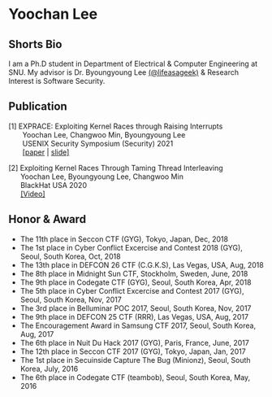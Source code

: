 # Yoochan Lee

## Shorts Bio

I am a Ph.D student in Department of Electrical & Computer Engineering at SNU. My advisor is Dr. Byoungyoung Lee [(@lifeasageek)](https://lifeasageek.github.io/) & Research Interest is Software Security.

## Publication
[1] EXPRACE: Exploiting Kernel Races through Raising Interrupts  
&nbsp;&nbsp;&nbsp;&nbsp;&nbsp;&nbsp;
Yoochan Lee, Changwoo Min, Byoungyoung Lee  
&nbsp;&nbsp;&nbsp;&nbsp;&nbsp;&nbsp;
USENIX Security Symposium (Security) 2021  
&nbsp;&nbsp;&nbsp;&nbsp;&nbsp;&nbsp;
[\[paper](https://leeyoochan.github.io/paper/yoochan-exprace.pdf) 
| [slide\]](https://leeyoochan.github.io/paper/yoochan-exprace-slides.pdf)  



[2] Exploiting Kernel Races Through Taming Thread Interleaving  
&nbsp;&nbsp;&nbsp;&nbsp;&nbsp;&nbsp;Yoochan Lee, Byoungyoung Lee, Changwoo Min  
&nbsp;&nbsp;&nbsp;&nbsp;&nbsp;&nbsp;BlackHat USA 2020  
&nbsp;&nbsp;&nbsp;&nbsp;&nbsp;&nbsp;[\[Video\]](https://www.youtube.com/watch?v=5M3WhLVLCzs&ab_channel=BlackHat)  


## Honor & Award
- The 11th place in Seccon CTF (GYG), Tokyo, Japan, Dec, 2018
- The 1st place in Cyber Conflict Excercise and Contest 2018 (GYG), Seoul, South Korea, Oct, 2018
- The 13th place in DEFCON 26 CTF (C.G.K.S), Las Vegas, USA, Aug, 2018
- The 8th place in Midnight Sun CTF, Stockholm, Sweden, June, 2018 
- The 9th place in Codegate CTF (GYG), Seoul, South Korea, Apr, 2018
- The 5th place in Cyber Conflict Excercise and Contest 2017 (GYG), Seoul, South Korea, Nov, 2017
- The 3rd place in Belluminar POC 2017, Seoul, South Korea, Nov, 2017
- The 9th place in DEFCON 25 CTF (RRR), Las Vegas, USA, Aug, 2017
- The Encouragement Award in Samsung CTF 2017, Seoul, South Korea, Aug, 2017
- The 6th place in Nuit Du Hack 2017 (GYG), Paris, France, June, 2017
- The 12th place in Seccon CTF 2017 (GYG), Tokyo, Japan, Jan, 2017
- The 1st place in Secuinside Capture The Bug (Minionz), Seoul, South Korea, July, 2016
- The 6th place in Codegate CTF (teambob), Seoul, South Korea, May, 2016
